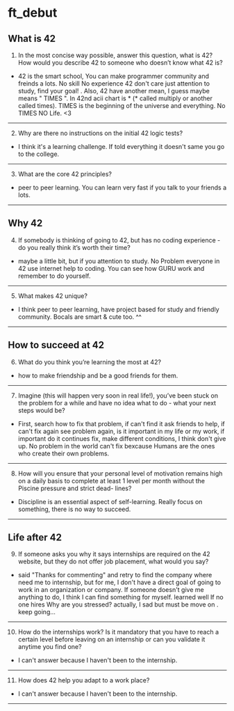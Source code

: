# ft_debut

## What is 42
1. In the most concise way possible, answer this question, what is 42? How would you describe 42 to someone who doesn’t know what 42 is?

- 42 is the smart school, You can make programmer community and freinds a lots. No skill No experience 42 don't care just attention to study, find your goal!
    . Also, 42 have another mean, I guess maybe means " TIMES ". In 42nd acii chart is * (* called multiply or another called times). TIMES is the beginning of the universe and everything. No TIMES NO Life. <3

---

2. Why are there no instructions on the initial 42 logic tests?

- I think it's a learning challenge. If told everything it doesn't same you go to the college.

---

3. What are the core 42 principles?

 - peer to peer learning. You can learn very fast if you talk to your friends a lots.
 
 ---

## Why 42
4. If somebody is thinking of going to 42, but has no coding experience - do you really think it’s worth their time?

- maybe a little bit, but if you attention to study. No Problem everyone in 42 use internet help to coding. You can see how GURU work and remember to do yourself.

---
5. What makes 42 unique?

- I think peer to peer learning, have project based for study and friendly community. Bocals are smart & cute too. ^^

---

## How to succeed at 42
6. What do you think you’re learning the most at 42?

- how to make friendship and be a good friends for them.

---
7. Imagine (this will happen very soon in real life!), you’ve been stuck on the problem for a while and have no idea what to do - what your next steps would be?

- First, search how to fix that problem, if can't find it ask friends to help, if can't fix again see problem again, is it important in my life or my work, if important do it continues fix, make different conditions, I think don't give up. No problem in the world can't fix bexcause Humans are the ones who create their own problems.

---
8. How will you ensure that your personal level of motivation remains high on a daily basis to complete at least 1 level per month without the Piscine pressure and strict dead- lines?

- Discipline is an essential aspect of self-learning. Really focus on something, there is no way to succeed.

---

## Life after 42
9. If someone asks you why it says internships are required on the 42 website, but they do not offer job placement, what would you say?

- said "Thanks for commenting" and retry to find the company where need me to internship, but for me, I don't have a direct goal of going to work in an organization or company. If someone doesn't give me anything to do, I think I can find something for myself. learned well If no one hires Why are you stressed? actually, I sad but must be move on . keep going...

---
10. How do the internships work? Is it mandatory that you have to reach a certain level before leaving on an internship or can you validate it anytime you find one?

- I can't answer because I haven't been to the internship.

---
11. How does 42 help you adapt to a work place?

- I can't answer because I haven't been to the internship.
---
